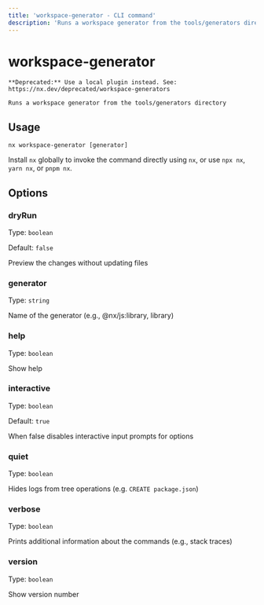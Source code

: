 ```yaml
---
title: 'workspace-generator - CLI command'
description: 'Runs a workspace generator from the tools/generators directory'
---
```


# workspace-generator

    **Deprecated:** Use a local plugin instead. See: https://nx.dev/deprecated/workspace-generators

    Runs a workspace generator from the tools/generators directory

## Usage

```shell
nx workspace-generator [generator]
```

Install `nx` globally to invoke the command directly using `nx`, or use `npx nx`, `yarn nx`, or `pnpm nx`.

## Options

### dryRun

Type: `boolean`

Default: `false`

Preview the changes without updating files

### generator

Type: `string`

Name of the generator (e.g., @nx/js:library, library)

### help

Type: `boolean`

Show help

### interactive

Type: `boolean`

Default: `true`

When false disables interactive input prompts for options

### quiet

Type: `boolean`

Hides logs from tree operations (e.g. `CREATE package.json`)

### verbose

Type: `boolean`

Prints additional information about the commands (e.g., stack traces)

### version

Type: `boolean`

Show version number
